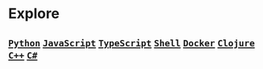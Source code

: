 # Explore

## [**`Python`**](https://github.com/lxRbckl/lxRbckl/blob/main/Python/README.md) [**`JavaScript`**](https://github.com/lxRbckl/lxRbckl/blob/main/JavaScript/README.md) [**`TypeScript`**](https://github.com/lxRbckl/lxRbckl/blob/main/TypeScript/README.md) [**`Shell`**](https://github.com/lxRbckl/lxRbckl/blob/main/Shell/README.md) [**`Docker`**](https://github.com/lxRbckl/lxRbckl/blob/main/Docker/README.md) [**`Clojure`**](https://github.com/lxRbckl/lxRbckl/blob/main/Clojure/README.md) [**`C++`**](https://github.com/lxRbckl/lxRbckl/blob/main/C%2B%2B/README.md) [**`C#`**](https://github.com/lxRbckl/lxRbckl/blob/main/C%23/README.md)